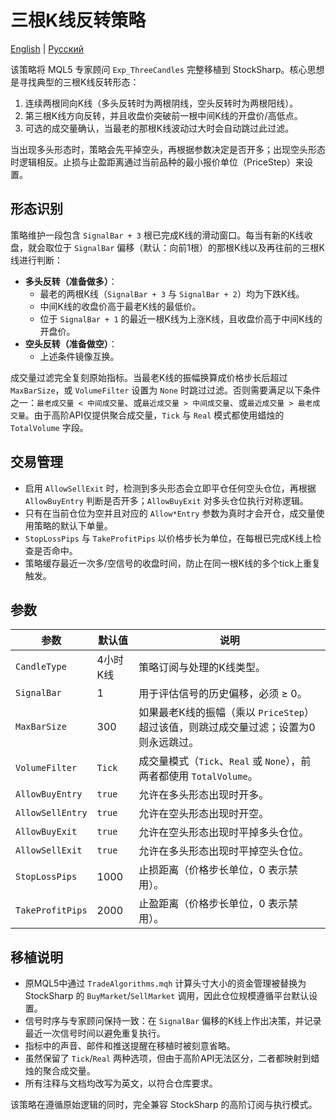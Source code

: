 # 三根K线反转策略
[English](README.md) | [Русский](README_ru.md)

该策略将 MQL5 专家顾问 `Exp_ThreeCandles` 完整移植到 StockSharp。核心思想是寻找典型的三根K线反转形态：

1. 连续两根同向K线（多头反转时为两根阴线，空头反转时为两根阳线）。
2. 第三根K线方向反转，并且收盘价突破前一根中间K线的开盘价/高低点。
3. 可选的成交量确认，当最老的那根K线波动过大时会自动跳过此过滤。

当出现多头形态时，策略会先平掉空头，再根据参数决定是否开多；出现空头形态时逻辑相反。止损与止盈距离通过当前品种的最小报价单位（PriceStep）来设置。

## 形态识别

策略维护一段包含 `SignalBar + 3` 根已完成K线的滑动窗口。每当有新的K线收盘，就会取位于 `SignalBar` 偏移（默认：向前1根）的那根K线以及再往前的三根K线进行判断：

- **多头反转（准备做多）**：
  - 最老的两根K线（`SignalBar + 3` 与 `SignalBar + 2`）均为下跌K线。
  - 中间K线的收盘价高于最老K线的最低价。
  - 位于 `SignalBar + 1` 的最近一根K线为上涨K线，且收盘价高于中间K线的开盘价。
- **空头反转（准备做空）**：
  - 上述条件镜像互换。

成交量过滤完全复刻原始指标。当最老K线的振幅换算成价格步长后超过 `MaxBarSize`，或 `VolumeFilter` 设置为 `None` 时跳过过滤。否则需要满足以下条件之一：`最老成交量 < 中间成交量`、或`最近成交量 > 中间成交量`、或`最近成交量 > 最老成交量`。由于高阶API仅提供聚合成交量，`Tick` 与 `Real` 模式都使用蜡烛的 `TotalVolume` 字段。

## 交易管理

- 启用 `AllowSellExit` 时，检测到多头形态会立即平仓任何空头仓位，再根据 `AllowBuyEntry` 判断是否开多；`AllowBuyExit` 对多头仓位执行对称逻辑。
- 只有在当前仓位为空并且对应的 `Allow*Entry` 参数为真时才会开仓，成交量使用策略的默认下单量。
- `StopLossPips` 与 `TakeProfitPips` 以价格步长为单位，在每根已完成K线上检查是否命中。
- 策略缓存最近一次多/空信号的收盘时间，防止在同一根K线的多个tick上重复触发。

## 参数

| 参数 | 默认值 | 说明 |
| ---- | ------ | ---- |
| `CandleType` | 4小时K线 | 策略订阅与处理的K线类型。 |
| `SignalBar` | 1 | 用于评估信号的历史偏移，必须 ≥ 0。 |
| `MaxBarSize` | 300 | 如果最老K线的振幅（乘以 `PriceStep`）超过该值，则跳过成交量过滤；设置为0则永远跳过。 |
| `VolumeFilter` | `Tick` | 成交量模式（`Tick`、`Real` 或 `None`），前两者都使用 `TotalVolume`。 |
| `AllowBuyEntry` | `true` | 允许在多头形态出现时开多。 |
| `AllowSellEntry` | `true` | 允许在空头形态出现时开空。 |
| `AllowBuyExit` | `true` | 允许在空头形态出现时平掉多头仓位。 |
| `AllowSellExit` | `true` | 允许在多头形态出现时平掉空头仓位。 |
| `StopLossPips` | 1000 | 止损距离（价格步长单位，0 表示禁用）。 |
| `TakeProfitPips` | 2000 | 止盈距离（价格步长单位，0 表示禁用）。 |

## 移植说明

- 原MQL5中通过 `TradeAlgorithms.mqh` 计算头寸大小的资金管理被替换为 StockSharp 的 `BuyMarket`/`SellMarket` 调用，因此仓位规模遵循平台默认设置。
- 信号时序与专家顾问保持一致：在 `SignalBar` 偏移的K线上作出决策，并记录最近一次信号时间以避免重复执行。
- 指标中的声音、邮件和推送提醒在移植时被刻意省略。
- 虽然保留了 `Tick`/`Real` 两种选项，但由于高阶API无法区分，二者都映射到蜡烛的聚合成交量。
- 所有注释与文档均改写为英文，以符合仓库要求。

该策略在遵循原始逻辑的同时，完全兼容 StockSharp 的高阶订阅与执行模式。
